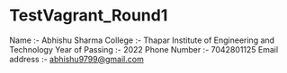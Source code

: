 # TestVagrant_Round1

Name :- Abhishu Sharma
College :- Thapar Institute of Engineering and Technology
Year of Passing :- 2022
Phone Number :- 7042801125
Email address :- abhishu9799@gmail.com
